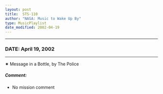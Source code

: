 ```yaml
---
layout: post
title:  STS-110
author: "NASA: Music to Wake Up By"
type: MusicPlaylist
date_modified: 2002-04-19
---
```


----
### DATE: April 19, 2002
----
✷ Message in a Bottle, by The Police

##### Comment:
* No mission comment

